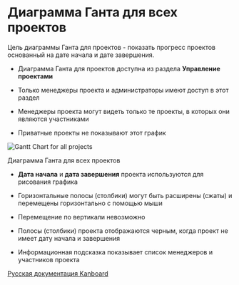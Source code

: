 Диаграмма Ганта для всех проектов
=================================



Цель диаграммы Ганта для проектов - показать прогресс проектов основанный на дате начала и дате завершения.



-   Диаграмма Ганта для проектов доступна из раздела **Управление проектами**



-   Только менеджеры проекта и администраторы имеют доступ в этот раздел



-   Менеджеры проекта могут видеть только те проекты, в которых они являются участниками



-   Приватные проекты не показывают этот график



![Gantt Chart for all projects](https://kanboard.net/screenshots/documentation/gantt-chart-all-projects.png)

Диаграмма Ганта для всех проектов



-   **Дата начала** и **дата завершения** проекта используются для рисования графика



-   Горизонтальные полосы (столбики) могут быть расширены (сжаты) и перемещены горизонтально с помощью мыши



-   Перемещение по вертикали невозможно



-   Полосы (столбики) проекта отображаются черным, когда проект не имеет дату начала и завершения



-   Информационная подсказка показывает список менеджеров и участников проекта



 


 



[Русская документация Kanboard](http://kanboard.ru/doc/)


